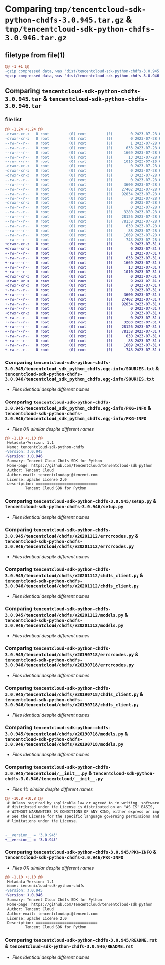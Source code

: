 # Comparing `tmp/tencentcloud-sdk-python-chdfs-3.0.945.tar.gz` & `tmp/tencentcloud-sdk-python-chdfs-3.0.946.tar.gz`

## filetype from file(1)

```diff
@@ -1 +1 @@
-gzip compressed data, was "dist/tencentcloud-sdk-python-chdfs-3.0.945.tar", last modified: Fri Jul 28 00:24:00 2023, max compression
+gzip compressed data, was "dist/tencentcloud-sdk-python-chdfs-3.0.946.tar", last modified: Mon Jul 31 00:22:12 2023, max compression
```

## Comparing `tencentcloud-sdk-python-chdfs-3.0.945.tar` & `tencentcloud-sdk-python-chdfs-3.0.946.tar`

### file list

```diff
@@ -1,24 +1,24 @@
-drwxr-xr-x   0 root         (0) root         (0)        0 2023-07-28 00:24:00.000000 tencentcloud-sdk-python-chdfs-3.0.945/
-drwxr-xr-x   0 root         (0) root         (0)        0 2023-07-28 00:24:00.000000 tencentcloud-sdk-python-chdfs-3.0.945/tencentcloud_sdk_python_chdfs.egg-info/
--rw-r--r--   0 root         (0) root         (0)        1 2023-07-28 00:24:00.000000 tencentcloud-sdk-python-chdfs-3.0.945/tencentcloud_sdk_python_chdfs.egg-info/dependency_links.txt
--rw-r--r--   0 root         (0) root         (0)      633 2023-07-28 00:24:00.000000 tencentcloud-sdk-python-chdfs-3.0.945/tencentcloud_sdk_python_chdfs.egg-info/SOURCES.txt
--rw-r--r--   0 root         (0) root         (0)     1669 2023-07-28 00:24:00.000000 tencentcloud-sdk-python-chdfs-3.0.945/tencentcloud_sdk_python_chdfs.egg-info/PKG-INFO
--rw-r--r--   0 root         (0) root         (0)       13 2023-07-28 00:24:00.000000 tencentcloud-sdk-python-chdfs-3.0.945/tencentcloud_sdk_python_chdfs.egg-info/top_level.txt
--rw-r--r--   0 root         (0) root         (0)     1010 2023-07-28 00:24:00.000000 tencentcloud-sdk-python-chdfs-3.0.945/setup.py
-drwxr-xr-x   0 root         (0) root         (0)        0 2023-07-28 00:24:00.000000 tencentcloud-sdk-python-chdfs-3.0.945/tencentcloud/
-drwxr-xr-x   0 root         (0) root         (0)        0 2023-07-28 00:24:00.000000 tencentcloud-sdk-python-chdfs-3.0.945/tencentcloud/chdfs/
-drwxr-xr-x   0 root         (0) root         (0)        0 2023-07-28 00:24:00.000000 tencentcloud-sdk-python-chdfs-3.0.945/tencentcloud/chdfs/v20201112/
--rw-r--r--   0 root         (0) root         (0)        0 2023-07-28 00:24:00.000000 tencentcloud-sdk-python-chdfs-3.0.945/tencentcloud/chdfs/v20201112/__init__.py
--rw-r--r--   0 root         (0) root         (0)     3600 2023-07-28 00:24:00.000000 tencentcloud-sdk-python-chdfs-3.0.945/tencentcloud/chdfs/v20201112/errorcodes.py
--rw-r--r--   0 root         (0) root         (0)    27402 2023-07-28 00:24:00.000000 tencentcloud-sdk-python-chdfs-3.0.945/tencentcloud/chdfs/v20201112/chdfs_client.py
--rw-r--r--   0 root         (0) root         (0)    92834 2023-07-28 00:24:00.000000 tencentcloud-sdk-python-chdfs-3.0.945/tencentcloud/chdfs/v20201112/models.py
--rw-r--r--   0 root         (0) root         (0)        0 2023-07-28 00:24:00.000000 tencentcloud-sdk-python-chdfs-3.0.945/tencentcloud/chdfs/__init__.py
-drwxr-xr-x   0 root         (0) root         (0)        0 2023-07-28 00:24:00.000000 tencentcloud-sdk-python-chdfs-3.0.945/tencentcloud/chdfs/v20190718/
--rw-r--r--   0 root         (0) root         (0)        0 2023-07-28 00:24:00.000000 tencentcloud-sdk-python-chdfs-3.0.945/tencentcloud/chdfs/v20190718/__init__.py
--rw-r--r--   0 root         (0) root         (0)     3280 2023-07-28 00:24:00.000000 tencentcloud-sdk-python-chdfs-3.0.945/tencentcloud/chdfs/v20190718/errorcodes.py
--rw-r--r--   0 root         (0) root         (0)    28126 2023-07-28 00:24:00.000000 tencentcloud-sdk-python-chdfs-3.0.945/tencentcloud/chdfs/v20190718/chdfs_client.py
--rw-r--r--   0 root         (0) root         (0)    78138 2023-07-28 00:24:00.000000 tencentcloud-sdk-python-chdfs-3.0.945/tencentcloud/chdfs/v20190718/models.py
--rw-r--r--   0 root         (0) root         (0)      630 2023-07-28 00:24:00.000000 tencentcloud-sdk-python-chdfs-3.0.945/tencentcloud/__init__.py
--rw-r--r--   0 root         (0) root         (0)       88 2023-07-28 00:24:00.000000 tencentcloud-sdk-python-chdfs-3.0.945/setup.cfg
--rw-r--r--   0 root         (0) root         (0)     1669 2023-07-28 00:24:00.000000 tencentcloud-sdk-python-chdfs-3.0.945/PKG-INFO
--rw-r--r--   0 root         (0) root         (0)      743 2023-07-28 00:24:00.000000 tencentcloud-sdk-python-chdfs-3.0.945/README.rst
+drwxr-xr-x   0 root         (0) root         (0)        0 2023-07-31 00:22:12.000000 tencentcloud-sdk-python-chdfs-3.0.946/
+drwxr-xr-x   0 root         (0) root         (0)        0 2023-07-31 00:22:12.000000 tencentcloud-sdk-python-chdfs-3.0.946/tencentcloud_sdk_python_chdfs.egg-info/
+-rw-r--r--   0 root         (0) root         (0)        1 2023-07-31 00:22:12.000000 tencentcloud-sdk-python-chdfs-3.0.946/tencentcloud_sdk_python_chdfs.egg-info/dependency_links.txt
+-rw-r--r--   0 root         (0) root         (0)      633 2023-07-31 00:22:12.000000 tencentcloud-sdk-python-chdfs-3.0.946/tencentcloud_sdk_python_chdfs.egg-info/SOURCES.txt
+-rw-r--r--   0 root         (0) root         (0)     1669 2023-07-31 00:22:12.000000 tencentcloud-sdk-python-chdfs-3.0.946/tencentcloud_sdk_python_chdfs.egg-info/PKG-INFO
+-rw-r--r--   0 root         (0) root         (0)       13 2023-07-31 00:22:12.000000 tencentcloud-sdk-python-chdfs-3.0.946/tencentcloud_sdk_python_chdfs.egg-info/top_level.txt
+-rw-r--r--   0 root         (0) root         (0)     1010 2023-07-31 00:22:12.000000 tencentcloud-sdk-python-chdfs-3.0.946/setup.py
+drwxr-xr-x   0 root         (0) root         (0)        0 2023-07-31 00:22:12.000000 tencentcloud-sdk-python-chdfs-3.0.946/tencentcloud/
+drwxr-xr-x   0 root         (0) root         (0)        0 2023-07-31 00:22:12.000000 tencentcloud-sdk-python-chdfs-3.0.946/tencentcloud/chdfs/
+drwxr-xr-x   0 root         (0) root         (0)        0 2023-07-31 00:22:12.000000 tencentcloud-sdk-python-chdfs-3.0.946/tencentcloud/chdfs/v20201112/
+-rw-r--r--   0 root         (0) root         (0)        0 2023-07-31 00:22:12.000000 tencentcloud-sdk-python-chdfs-3.0.946/tencentcloud/chdfs/v20201112/__init__.py
+-rw-r--r--   0 root         (0) root         (0)     3600 2023-07-31 00:22:12.000000 tencentcloud-sdk-python-chdfs-3.0.946/tencentcloud/chdfs/v20201112/errorcodes.py
+-rw-r--r--   0 root         (0) root         (0)    27402 2023-07-31 00:22:12.000000 tencentcloud-sdk-python-chdfs-3.0.946/tencentcloud/chdfs/v20201112/chdfs_client.py
+-rw-r--r--   0 root         (0) root         (0)    92834 2023-07-31 00:22:12.000000 tencentcloud-sdk-python-chdfs-3.0.946/tencentcloud/chdfs/v20201112/models.py
+-rw-r--r--   0 root         (0) root         (0)        0 2023-07-31 00:22:12.000000 tencentcloud-sdk-python-chdfs-3.0.946/tencentcloud/chdfs/__init__.py
+drwxr-xr-x   0 root         (0) root         (0)        0 2023-07-31 00:22:12.000000 tencentcloud-sdk-python-chdfs-3.0.946/tencentcloud/chdfs/v20190718/
+-rw-r--r--   0 root         (0) root         (0)        0 2023-07-31 00:22:12.000000 tencentcloud-sdk-python-chdfs-3.0.946/tencentcloud/chdfs/v20190718/__init__.py
+-rw-r--r--   0 root         (0) root         (0)     3280 2023-07-31 00:22:12.000000 tencentcloud-sdk-python-chdfs-3.0.946/tencentcloud/chdfs/v20190718/errorcodes.py
+-rw-r--r--   0 root         (0) root         (0)    28126 2023-07-31 00:22:12.000000 tencentcloud-sdk-python-chdfs-3.0.946/tencentcloud/chdfs/v20190718/chdfs_client.py
+-rw-r--r--   0 root         (0) root         (0)    78138 2023-07-31 00:22:12.000000 tencentcloud-sdk-python-chdfs-3.0.946/tencentcloud/chdfs/v20190718/models.py
+-rw-r--r--   0 root         (0) root         (0)      630 2023-07-31 00:22:12.000000 tencentcloud-sdk-python-chdfs-3.0.946/tencentcloud/__init__.py
+-rw-r--r--   0 root         (0) root         (0)       88 2023-07-31 00:22:12.000000 tencentcloud-sdk-python-chdfs-3.0.946/setup.cfg
+-rw-r--r--   0 root         (0) root         (0)     1669 2023-07-31 00:22:12.000000 tencentcloud-sdk-python-chdfs-3.0.946/PKG-INFO
+-rw-r--r--   0 root         (0) root         (0)      743 2023-07-31 00:22:12.000000 tencentcloud-sdk-python-chdfs-3.0.946/README.rst
```

### Comparing `tencentcloud-sdk-python-chdfs-3.0.945/tencentcloud_sdk_python_chdfs.egg-info/SOURCES.txt` & `tencentcloud-sdk-python-chdfs-3.0.946/tencentcloud_sdk_python_chdfs.egg-info/SOURCES.txt`

 * *Files identical despite different names*

### Comparing `tencentcloud-sdk-python-chdfs-3.0.945/tencentcloud_sdk_python_chdfs.egg-info/PKG-INFO` & `tencentcloud-sdk-python-chdfs-3.0.946/tencentcloud_sdk_python_chdfs.egg-info/PKG-INFO`

 * *Files 0% similar despite different names*

```diff
@@ -1,10 +1,10 @@
 Metadata-Version: 1.1
 Name: tencentcloud-sdk-python-chdfs
-Version: 3.0.945
+Version: 3.0.946
 Summary: Tencent Cloud Chdfs SDK for Python
 Home-page: https://github.com/TencentCloud/tencentcloud-sdk-python
 Author: Tencent Cloud
 Author-email: tencentcloudapi@tencent.com
 License: Apache License 2.0
 Description: ============================
         Tencent Cloud SDK for Python
```

### Comparing `tencentcloud-sdk-python-chdfs-3.0.945/setup.py` & `tencentcloud-sdk-python-chdfs-3.0.946/setup.py`

 * *Files identical despite different names*

### Comparing `tencentcloud-sdk-python-chdfs-3.0.945/tencentcloud/chdfs/v20201112/errorcodes.py` & `tencentcloud-sdk-python-chdfs-3.0.946/tencentcloud/chdfs/v20201112/errorcodes.py`

 * *Files identical despite different names*

### Comparing `tencentcloud-sdk-python-chdfs-3.0.945/tencentcloud/chdfs/v20201112/chdfs_client.py` & `tencentcloud-sdk-python-chdfs-3.0.946/tencentcloud/chdfs/v20201112/chdfs_client.py`

 * *Files identical despite different names*

### Comparing `tencentcloud-sdk-python-chdfs-3.0.945/tencentcloud/chdfs/v20201112/models.py` & `tencentcloud-sdk-python-chdfs-3.0.946/tencentcloud/chdfs/v20201112/models.py`

 * *Files identical despite different names*

### Comparing `tencentcloud-sdk-python-chdfs-3.0.945/tencentcloud/chdfs/v20190718/errorcodes.py` & `tencentcloud-sdk-python-chdfs-3.0.946/tencentcloud/chdfs/v20190718/errorcodes.py`

 * *Files identical despite different names*

### Comparing `tencentcloud-sdk-python-chdfs-3.0.945/tencentcloud/chdfs/v20190718/chdfs_client.py` & `tencentcloud-sdk-python-chdfs-3.0.946/tencentcloud/chdfs/v20190718/chdfs_client.py`

 * *Files identical despite different names*

### Comparing `tencentcloud-sdk-python-chdfs-3.0.945/tencentcloud/chdfs/v20190718/models.py` & `tencentcloud-sdk-python-chdfs-3.0.946/tencentcloud/chdfs/v20190718/models.py`

 * *Files identical despite different names*

### Comparing `tencentcloud-sdk-python-chdfs-3.0.945/tencentcloud/__init__.py` & `tencentcloud-sdk-python-chdfs-3.0.946/tencentcloud/__init__.py`

 * *Files 1% similar despite different names*

```diff
@@ -10,8 +10,8 @@
 # Unless required by applicable law or agreed to in writing, software
 # distributed under the License is distributed on an "AS IS" BASIS,
 # WITHOUT WARRANTIES OR CONDITIONS OF ANY KIND, either express or implied.
 # See the License for the specific language governing permissions and
 # limitations under the License.
 
 
-__version__ = '3.0.945'
+__version__ = '3.0.946'
```

### Comparing `tencentcloud-sdk-python-chdfs-3.0.945/PKG-INFO` & `tencentcloud-sdk-python-chdfs-3.0.946/PKG-INFO`

 * *Files 0% similar despite different names*

```diff
@@ -1,10 +1,10 @@
 Metadata-Version: 1.1
 Name: tencentcloud-sdk-python-chdfs
-Version: 3.0.945
+Version: 3.0.946
 Summary: Tencent Cloud Chdfs SDK for Python
 Home-page: https://github.com/TencentCloud/tencentcloud-sdk-python
 Author: Tencent Cloud
 Author-email: tencentcloudapi@tencent.com
 License: Apache License 2.0
 Description: ============================
         Tencent Cloud SDK for Python
```

### Comparing `tencentcloud-sdk-python-chdfs-3.0.945/README.rst` & `tencentcloud-sdk-python-chdfs-3.0.946/README.rst`

 * *Files identical despite different names*

